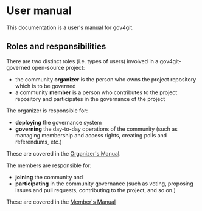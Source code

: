 # User manual

This documentation is a user's manual for gov4git.

## Roles and responsibilities

There are two distinct roles (i.e. types of users) involved in a gov4git-governed open-source project:
- the community **organizer** is the person who owns the project repository which is to be governed
- a community **member** is a person who contributes to the project repository and participates in the governance of the project

The organizer is responsible for:
- **deploying** the governance system
- **governing** the day-to-day operations of the community (such as managing membership and access rights, creating polls and referendums, etc.)

These are covered in the [Organizer's Manual](ORGANIZE.md).

The members are responsible for:
- **joining** the community and 
- **participating** in the community governance (such as voting, proposing issues and pull requests, contributing to the project, and so on.)

These are covered in the [Member's Manual](PARTICIPATE.md)
